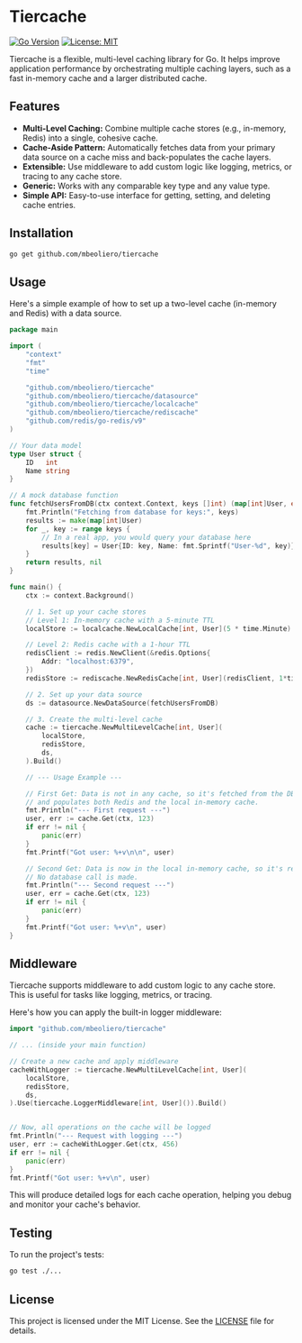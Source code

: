 # Tiercache

[![Go Version](https://img.shields.io/badge/go-1.24+-blue.svg)](https://golang.org/dl/)
[![License: MIT](https://img.shields.io/badge/License-MIT-yellow.svg)](https://opensource.org/licenses/MIT)

Tiercache is a flexible, multi-level caching library for Go. It helps improve application performance by orchestrating multiple caching layers, such as a fast in-memory cache and a larger distributed cache.

## Features

- **Multi-Level Caching:** Combine multiple cache stores (e.g., in-memory, Redis) into a single, cohesive cache.
- **Cache-Aside Pattern:** Automatically fetches data from your primary data source on a cache miss and back-populates the cache layers.
- **Extensible:** Use middleware to add custom logic like logging, metrics, or tracing to any cache store.
- **Generic:** Works with any comparable key type and any value type.
- **Simple API:** Easy-to-use interface for getting, setting, and deleting cache entries.

## Installation

```bash
go get github.com/mbeoliero/tiercache
```

## Usage

Here's a simple example of how to set up a two-level cache (in-memory and Redis) with a data source.

```go
package main

import (
	"context"
	"fmt"
	"time"

	"github.com/mbeoliero/tiercache"
	"github.com/mbeoliero/tiercache/datasource"
	"github.com/mbeoliero/tiercache/localcache"
	"github.com/mbeoliero/tiercache/rediscache"
	"github.com/redis/go-redis/v9"
)

// Your data model
type User struct {
	ID   int
	Name string
}

// A mock database function
func fetchUsersFromDB(ctx context.Context, keys []int) (map[int]User, error) {
	fmt.Println("Fetching from database for keys:", keys)
	results := make(map[int]User)
	for _, key := range keys {
		// In a real app, you would query your database here
		results[key] = User{ID: key, Name: fmt.Sprintf("User-%d", key)}
	}
	return results, nil
}

func main() {
	ctx := context.Background()

	// 1. Set up your cache stores
	// Level 1: In-memory cache with a 5-minute TTL
	localStore := localcache.NewLocalCache[int, User](5 * time.Minute)

	// Level 2: Redis cache with a 1-hour TTL
	redisClient := redis.NewClient(&redis.Options{
		Addr: "localhost:6379",
	})
	redisStore := rediscache.NewRedisCache[int, User](redisClient, 1*time.Hour).ToStore()

	// 2. Set up your data source
	ds := datasource.NewDataSource(fetchUsersFromDB)

	// 3. Create the multi-level cache
	cache := tiercache.NewMultiLevelCache[int, User](
		localStore,
		redisStore,
		ds,
	).Build()

	// --- Usage Example ---

	// First Get: Data is not in any cache, so it's fetched from the DB
	// and populates both Redis and the local in-memory cache.
	fmt.Println("--- First request ---")
	user, err := cache.Get(ctx, 123)
	if err != nil {
		panic(err)
	}
	fmt.Printf("Got user: %+v\n\n", user)

	// Second Get: Data is now in the local in-memory cache, so it's returned from there.
	// No database call is made.
	fmt.Println("--- Second request ---")
	user, err = cache.Get(ctx, 123)
	if err != nil {
		panic(err)
	}
	fmt.Printf("Got user: %+v\n", user)
}
```

## Middleware

Tiercache supports middleware to add custom logic to any cache store. This is useful for tasks like logging, metrics, or tracing.

Here's how you can apply the built-in logger middleware:

```go
import "github.com/mbeoliero/tiercache"

// ... (inside your main function)

// Create a new cache and apply middleware
cacheWithLogger := tiercache.NewMultiLevelCache[int, User](
    localStore,
    redisStore,
    ds,
).Use(tiercache.LoggerMiddleware[int, User]()).Build()


// Now, all operations on the cache will be logged
fmt.Println("--- Request with logging ---")
user, err := cacheWithLogger.Get(ctx, 456)
if err != nil {
    panic(err)
}
fmt.Printf("Got user: %+v\n", user)
```

This will produce detailed logs for each cache operation, helping you debug and monitor your cache's behavior.

## Testing

To run the project's tests:

```bash
go test ./...
```

## License

This project is licensed under the MIT License. See the [LICENSE](LICENSE) file for details.
